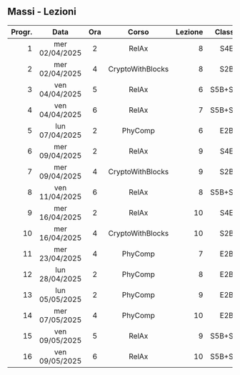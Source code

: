 ## Massi - Lezioni

|Progr.| Data | Ora | Corso | Lezione | Classe |
|--:|:-:|:-:|:-:|--:|:-:|
|1|mer 02/04/2025|2|RelAx|8|S4E|
|2|mer 02/04/2025|4|CryptoWithBlocks|8|S2B|
|3|ven 04/04/2025|5|RelAx|6|S5B+S5D|
|4|ven 04/04/2025|6|RelAx|7|S5B+S5D|
|5|lun 07/04/2025|2|PhyComp|6|E2B|
|6|mer 09/04/2025|2|RelAx|9|S4E|
|7|mer 09/04/2025|4|CryptoWithBlocks|9|S2B|
|8|ven 11/04/2025|6|RelAx|8|S5B+S5D|
|9|mer 16/04/2025|2|RelAx|10|S4E|
|10|mer 16/04/2025|4|CryptoWithBlocks|10|S2B|
|11|mer 23/04/2025|4|PhyComp|7|E2B|
|12|lun 28/04/2025|2|PhyComp|8|E2B|
|13|lun 05/05/2025|2|PhyComp|9|E2B|
|14|mer 07/05/2025|4|PhyComp|10|E2B|
|15|ven 09/05/2025|5|RelAx|9|S5B+S5D|
|16|ven 09/05/2025|6|RelAx|10|S5B+S5D|


